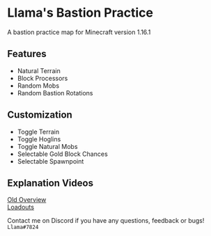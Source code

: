 # Llama's Bastion Practice

A bastion practice map for Minecraft version 1.16.1

## Features
- Natural Terrain
- Block Processors
- Random Mobs
- Random Bastion Rotations  

## Customization
- Toggle Terrain
- Toggle Hoglins
- Toggle Natural Mobs
- Selectable Gold Block Chances
- Selectable Spawnpoint

## Explanation Videos
[Old Overview](https://youtu.be/jlA-jW7VGqw)  
[Loadouts](https://youtu.be/uTn9LwB5WAE)  

Contact me on Discord if you have any questions, feedback or bugs! `Llama#7824`

